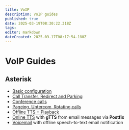 ```yaml
---
title: VoIP
description: VoIP guides
published: true
date: 2025-03-19T08:30:22.318Z
tags: 
editor: markdown
dateCreated: 2025-03-17T08:17:54.180Z
---
```


# VoIP Guides

## Asterisk
- [Basic configuration](/voip/defaults)
- [Call Transfer, Redirect and Parking](/voip/call-transfer)
- [Conference calls](/voip/conference)
- [Pageing, Untercom, Rotating calls](/voip-broadcast-calls)
- [Offline TTS + Playback](/voip/tts-playback)
- [Online TTS](/voip/asterisk-email-to-online-tts) with **gTTS** from email messages via **Postfix**
- [Voicemail](/voip/voicemail-stt) with offline speech-to-text email notification